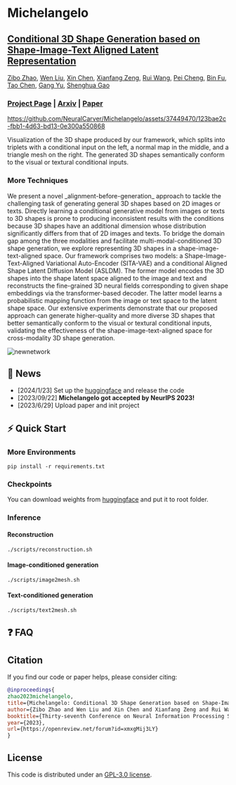 # Michelangelo

## [Conditional 3D Shape Generation based on Shape-Image-Text Aligned Latent Representation](https://neuralcarver.github.io/michelangelo)<br/>
[Zibo Zhao](https://github.com/Maikouuu),
[Wen Liu](https://github.com/StevenLiuWen),
[Xin Chen](https://chenxin.tech/),
[Xianfang Zeng](https://neuralcarver.github.io/michelangelo),
[Rui Wang](https://neuralcarver.github.io/michelangelo),
[Pei Cheng](https://neuralcarver.github.io/michelangelo),
[Bin Fu](https://neuralcarver.github.io/michelangelo),
[Tao Chen](https://eetchen.github.io),
[Gang Yu](https://www.skicyyu.org),
[Shenghua Gao](https://sist.shanghaitech.edu.cn/sist_en/2020/0814/c7582a54772/page.htm)<br/>
### [Project Page](https://neuralcarver.github.io/michelangelo/) | [Arxiv](https://arxiv.org/abs/2306.17115) | [Paper](https://neuralcarver.github.io/michelangelo/static/paper.pdf)<br/>

https://github.com/NeuralCarver/Michelangelo/assets/37449470/123bae2c-fbb1-4d63-bd13-0e300a550868

Visualization of the 3D shape produced by our framework, which splits into triplets with a conditional input on the left, a normal map in the middle, and a triangle mesh on the right. The generated 3D shapes semantically conform to the visual or textural conditional inputs.<br/>

### More Techniques
<detail>
We present a novel _alignment-before-generation_ approach to tackle the challenging task of generating general 3D shapes based on 2D images or texts. Directly learning a conditional generative model from images or texts to 3D shapes is prone to producing inconsistent results with the conditions because 3D shapes have an additional dimension whose distribution significantly differs from that of 2D images and texts. To bridge the domain gap among the three modalities and facilitate multi-modal-conditioned 3D shape generation, we explore representing 3D shapes in a shape-image-text-aligned space. Our framework comprises two models: a Shape-Image-Text-Aligned Variational Auto-Encoder (SITA-VAE) and a conditional Aligned Shape Latent Diffusion Model (ASLDM). The former model encodes the 3D shapes into the shape latent space aligned to the image and text and reconstructs the fine-grained 3D neural fields corresponding to given shape embeddings via the transformer-based decoder. The latter model learns a probabilistic mapping function from the image or text space to the latent shape space. Our extensive experiments demonstrate that our proposed approach can generate higher-quality and more diverse 3D shapes that better semantically conform to the visual or textural conditional inputs, validating the effectiveness of the shape-image-text-aligned space for cross-modality 3D shape generation.

![newnetwork](https://github.com/NeuralCarver/Michelangelo/assets/16475892/d5231fb7-7768-45ee-92e1-3599a4c43a2c)
</detail>

## 📰 News
- [2024/1/23] Set up the <a href="https://huggingface.co/spaces/Maikou/Michelangelo">huggingface</a> and release the code
- [2023/09/22] **Michelangelo got accepted by NeurIPS 2023!**
- [2023/6/29] Upload paper and init project

## ⚡ Quick Start
### More Environments
```
pip install -r requirements.txt
```

### Checkpoints
You can download weights from <a href="[https://huggingface.co/spaces/Maikou/Michelangelo](https://huggingface.co/Maikou/Michelangelo/tree/main/checkpoints)">huggingface</a> and put it to root folder.

### Inference

#### Reconstruction
```
./scripts/reconstruction.sh
```

#### Image-conditioned generation
```
./scripts/image2mesh.sh
```

#### Text-conditioned generation
```
./scripts/text2mesh.sh
```

## ❓ FAQ

## Citation

If you find our code or paper helps, please consider citing:

```bibtex
@inproceedings{
zhao2023michelangelo,
title={Michelangelo: Conditional 3D Shape Generation based on Shape-Image-Text Aligned Latent Representation},
author={Zibo Zhao and Wen Liu and Xin Chen and Xianfang Zeng and Rui Wang and Pei Cheng and BIN FU and Tao Chen and Gang YU and Shenghua Gao},
booktitle={Thirty-seventh Conference on Neural Information Processing Systems},
year={2023},
url={https://openreview.net/forum?id=xmxgMij3LY}
}
```

## License

This code is distributed under an [GPL-3.0 license](LICENSE).


